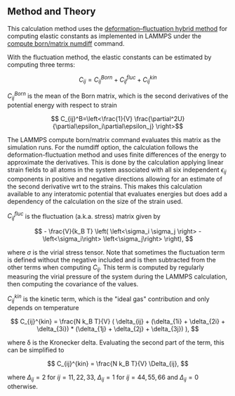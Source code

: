 ## Method and Theory

This calculation method uses the [deformation–fluctuation hybrid method](https://doi.org/10.1016/j.cpc.2011.09.006) for computing elastic constants as implemented in LAMMPS under the [compute born/matrix numdiff](https://docs.lammps.org/compute_born_matrix.html) command.

With the fluctuation method, the elastic constants can be estimated by computing three terms:

$$ C_{ij} = C_{ij}^{Born} + C_{ij}^{fluc} + C_{ij}^{kin}$$

$C_{ij}^{Born}$ is the mean of the Born matrix, which is the second derivatives of the potential energy with respect to strain

$$ C_{ij}^B=\left<\frac{1}{V} \frac{\partial^2U}{\partial\epsilon_i\partial\epsilon_j} \right>$$

The LAMMPS compute born/matrix command evaluates this matrix as the simulation runs.  For the numdiff option, the calculation follows the deformation-fluctuation method and uses finite differences of the energy to approximate the derivatives.  This is done by the calculation applying linear strain fields to all atoms in the system associated with all six independent $\epsilon_{ij}$ components in positive and negative directions allowing for an estimate of the second derivative wrt to the strains. This makes this calculation available to any interatomic potential that evaluates energies but does add a dependency of the calculation on the size of the strain used.

$C_{ij}^{fluc}$ is the fluctuation (a.k.a. stress) matrix given by

$$ - \frac{V}{k_B T} \left( \left<\sigma_i \sigma_j \right> - \left<\sigma_i\right> \left<\sigma_j\right> \right), $$

where $\sigma$ is the virial stress tensor.  Note that sometimes the fluctuation term is defined without the negative included and is then subtracted from the other terms when computing $C_{ij}$.  This term is computed by regularly measuring the virial pressure of the system during the LAMMPS calculation, then computing the covariance of the values.

$C_{ij}^{kin}$ is the kinetic term, which is the "ideal gas" contribution and only depends on temperature 

 $$ C_{ij}^{kin} = \frac{N k_B T}{V} ( \delta_{ij} + (\delta_{1i} + \delta_{2i} + \delta_{3i}) * (\delta_{1j} + \delta_{2j} + \delta_{3j}) ), $$
    
where δ is the Kronecker delta. Evaluating the second part of the term, this can be simplified to
    
 $$ C_{ij}^{kin} = \frac{N k_B T}{V} \Delta_{ij}, $$
    
where $\Delta_{ij} = 2$ for $ij =11, 22, 33$, $\Delta_{ij} = 1$ for $ij = 44, 55, 66$ and $\Delta_{ij} = 0$ otherwise.    


